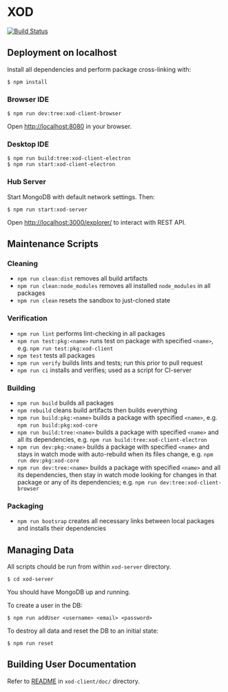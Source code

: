 XOD
===

[![Build Status](https://travis-ci.com/amperka/xod.svg?token=qpYnhqFDqibUozbjyas8&branch=master)](https://travis-ci.com/amperka/xod)

Deployment on localhost
-----------------------

Install all dependencies and perform package cross-linking with:

    $ npm install

### Browser IDE

    $ npm run dev:tree:xod-client-browser

Open <http://localhost:8080> in your browser.

### Desktop IDE

    $ npm run build:tree:xod-client-electron
    $ npm run start:xod-client-electron

### Hub Server

Start MongoDB with default network settings. Then:

    $ npm run start:xod-server

Open <http://localhost:3000/explorer/> to interact with REST API.

Maintenance Scripts
-------------------

### Cleaning

* `npm run clean:dist` removes all build artifacts
* `npm run clean:node_modules` removes all installed `node_modules` in all packages
* `npm run clean` resets the sandbox to just-cloned state

### Verification

* `npm run lint` performs lint-checking in all packages
* `npm run test:pkg:<name>` runs test on package with specified `<name>`,
  e.g.  `npm run test:pkg:xod-client`
* `npm test` tests all packages
* `npm run verify` builds lints and tests; run this prior to pull request
* `npm run ci` installs and verifies; used as a script for CI-server

### Building

* `npm run build` builds all packages
* `npm rebuild` cleans build artifacts then builds everything
* `npm run build:pkg:<name>` builds a package with specified `<name>`,
  e.g. `npm run build:pkg:xod-core`
* `npm run build:tree:<name>` builds a package with specified `<name>`
  and all its dependencies, e.g. `npm run build:tree:xod-client-electron`
* `npm run dev:pkg:<name>` builds a package with specified `<name>` and
  stays in watch mode with auto-rebuild when its files change,
  e.g. `npm run dev:pkg:xod-core`
* `npm run dev:tree:<name>` builds a package with specified `<name>` and all
  its dependencies, then stay in watch mode looking for changes in that
  package or any of its dependencies;
  e.g. `npm run dev:tree:xod-client-browser`

### Packaging

* `npm run bootsrap` creates all necessary links between local packages and
  installs their dependencies

Managing Data
-------------

All scripts chould be run from within `xod-server` directory.

    $ cd xod-server

You should have MongoDB up and running.

To create a user in the DB:

    $ npm run addUser <username> <email> <password>

To destroy all data and reset the DB to an initial state:

    $ npm run reset

Building User Documentation
---------------------------

Refer to [README](xod-client/doc/README.md) in `xod-client/doc/` directory.
